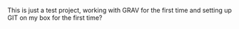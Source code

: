 <p>This is just a test project, working with GRAV for the first time and setting up GIT on my box for the first time?</p>
